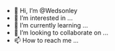 - 👋 Hi, I’m @Wedsonley
- 👀 I’m interested in ...
- 🌱 I’m currently learning ...
- 💞️ I’m looking to collaborate on ...
- 📫 How to reach me ...

<!---
Wedsonley/Wedsonley is a ✨ special ✨ repository because its `README.md` (this file) appears on your GitHub profile.
You can click the Preview link to take a look at your changes.
--->
